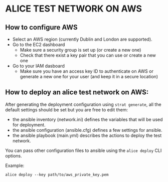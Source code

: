 # ALICE TEST NETWORK ON AWS

## How to configure AWS

- Select an AWS region (currently Dublin and London are supported).
- Go to the EC2 dashboard
  - Make sure a security group is set up (or create a new one)
  - Check that there exist a key pair that you can use or create a new one
- Go to your IAM dasboard
  - Make sure you have an access key ID to authenticate on AWS or generate a new one for your user (and keep it in a secure location)

## How to deploy an alice test network on AWS:

After generating the deployment configuration using `strat generate`, all the default settings should be set but you are free to edit them:

- the ansible inventory (network.ini) defines the variables that will be used for deployment.
- the ansible configuration (ansible.cfg) defines a few settings for ansible.
- the ansible playbook (main.yml) describes the actions to deploy the test network.

You can pass other configuration files to ansible using the `alice deploy` CLI options.

Example:

```
alice deploy --key path/to/aws_private_key.pem
```
